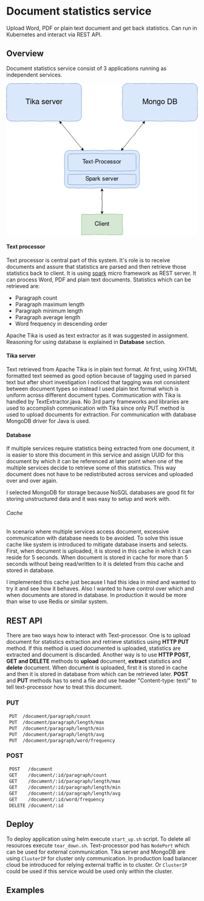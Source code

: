 # Document statistics service

Upload Word, PDF or plain text document and get back statistics.
Can run in Kubernetes and interact via REST API.

## Overview

Document statistics service consist of 3 applications running as independent services.

![alt text][arch]

#### Text processor
Text processor is central part of this system. It's role is to receive documents
and assure that statistics are parsed and then retrieve those statistics back to client. It is using [spark](http://sparkjava.com/) micro framework as REST server. It can process Word, PDF and plain text documents. Statistics which can be retrieved are:

* Paragraph count
* Paragraph maximum length
* Paragraph minimum length
* Paragraph average length
* Word frequency in descending order

Apache Tika is used as text extractor as it was suggested in assignment. Reasoning for using database is explained in **Database** section.

#### Tika server
Text retrieved from Apache Tika is in plain text format. At first, using XHTML formatted text seemed as good option because of tagging used in parsed text but after short investigation I noticed that tagging was not consistent between document types so instead I used plain text format which is uniform across different document types. Communication with Tika is handled by TextExtractor.java. No 3rd party frameworks and libraries are used to accomplish communication with Tika since only PUT method is used to upload documents for extraction. For communication with database MongoDB driver for Java is used.

#### Database
If multiple services require statistics being extracted from one document, it
is easier to store this document in this service and assign UUID for this document by which it can be referenced at later point when one of the multiple services decide to retrieve some of this statistics. This way document does not have to be redistributed across services and uploaded over and over again.

I selected MongoDB for storage because NoSQL databases are good fit for storing unstructured data and it was easy to setup and work with.

###### Cache
In scenario where multiple services access document, excessive communication with database needs to be avoided. To solve this issue cache like system is introduced to mitigate database inserts and selects. First, when document is uploaded, it is stored in this cache in which it can reside for 5 seconds. When document is stored in cache for more than 5 seconds without being read/written to it is deleted from this cache and stored in database.

I implemented this cache just because I had this idea in mind and wanted to try it and see how it behaves. Also I wanted to have control over which and when documents are stored in database. In production it would be more than wise to use Redis or similar system.

## REST API

There are two ways how to interact with Text-processor. One is to upload document for statistics extraction and retrieve statistics using **HTTP PUT** method. If this method is used documented is uploaded, statistics are extracted and document is discarded. Another way is to use **HTTP POST, GET and DELETE** methods to **upload** document, **extract** statistics and **delete** document.
When document is uploaded, first it is stored in cache and then it is stored in
database from which can be retrieved later. **POST** and **PUT** methods has to
send a file and use header "Content-type: text/<type>" to tell text-processor how to treat this document.

### PUT

```
 PUT  /document/paragraph/count
 PUT  /document/paragraph/length/max
 PUT  /document/paragraph/length/min
 PUT  /document/paragraph/length/avg
 PUT  /document/paragraph/word/frequency
```


### POST
```
 POST   /document
 GET    /document/:id/paragraph/count
 GET    /document/:id/paragraph/length/max
 GET    /document/:id/paragraph/length/min
 GET    /document/:id/paragraph/length/avg
 GET    /document/:id/word/frequency
 DELETE /document/:id
 ```

## Deploy
To deploy application using helm execute ```start_up.sh``` script. To delete all resources execute ```tear_down.sh```. Text-processor pod has ```NodePort``` which can be used for external communication. Tika server and MongoDB are using ```ClusterIP``` for cluster only communication. In production load balancer cloud be introduced for relying external traffic in to cluster. Or ```ClusterIP``` could be used if this service would be used only within the cluster.

## Examples
[arch]: ./diag.png "Architecture"
